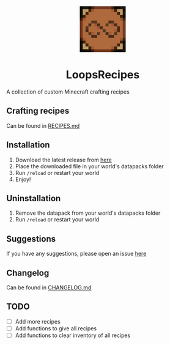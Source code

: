 <div align="center">

<img src="images/icon/icon.png" alt="Icon" width="120" height="120">

# LoopsRecipes

</div>

A collection of custom Minecraft crafting recipes

## Crafting recipes

Can be found in [RECIPES.md](RECIPES.md)

## Installation

1. Download the latest release from [here](https://github.com/Loopios7/LoopsRecipes/releases/latest)
2. Place the downloaded file in your world's datapacks folder
3. Run `/reload` or restart your world
4. Enjoy!
<!-- 5. (Optional) Run `/function loops:recipes` to get all recipes in your inventory
6. (Optional) Run `/function loops:recipes/clear` to clear your inventory of all recipes -->

## Uninstallation

<!-- 1. Run `/function loops:recipes/clear` to clear your inventory of all recipes -->

1. Remove the datapack from your world's datapacks folder
2. Run `/reload` or restart your world

## Suggestions

If you have any suggestions, please open an issue [here](https://github.com/Loopios7/LoopsRecipes/issues/new/choose)

## Changelog

Can be found in [CHANGELOG.md](CHANGELOG.md)

## TODO

- [ ] Add more recipes
- [ ] Add functions to give all recipes
- [ ] Add functions to clear inventory of all recipes
